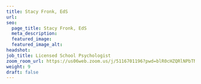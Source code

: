```yaml
---
title: Stacy Fronk, EdS
url: 
seo:
  page_title: Stacy Fronk, EdS
  meta_description: 
  featured_image: 
  featured_image_alt: 
headshot:
job_title: Licensed School Psychologist
zoom_room_url: https://us06web.zoom.us/j/5116701196?pwd=blR0cHZQRlNPbTNFT3ErNzV3bEo0UT09
weight: 9
draft: false
---
```

